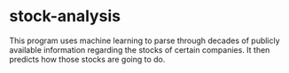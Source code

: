# stock-analysis
This program uses machine learning to parse through decades of publicly available information regarding the stocks of certain companies. It then predicts how those stocks are going to do.
